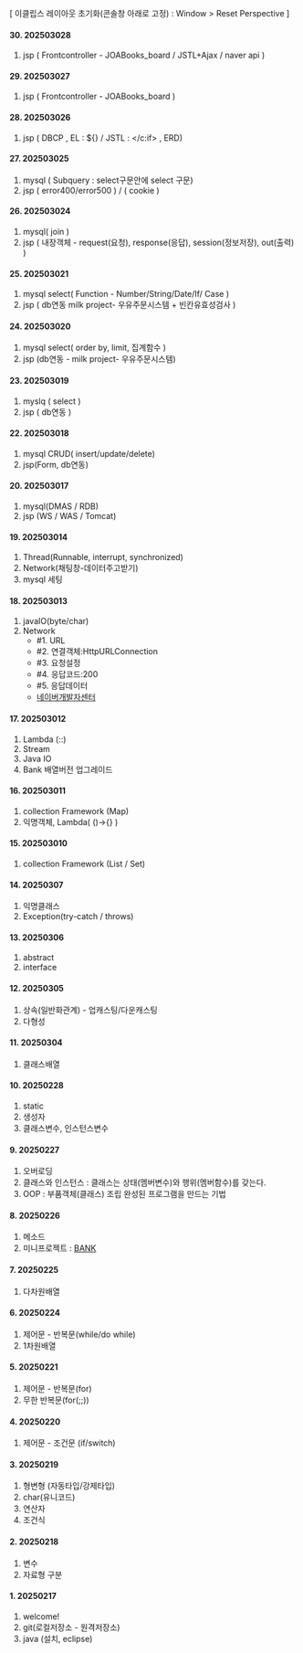 [ 이클립스 레이아웃 초기화(콘솔창 아래로 고정) :  Window > Reset Perspective ]


#### 30. 202503028
1. jsp ( Frontcontroller - JOABooks_board / JSTL+Ajax / naver api )

#### 29. 202503027
1. jsp ( Frontcontroller - JOABooks_board )

#### 28. 202503026
1. jsp ( DBCP , EL : ${} / JSTL : </c:if> , ERD)

#### 27. 202503025
1. mysql ( Subquery : select구문안에 select 구문)
2. jsp ( error400/error500 ) / ( cookie )

#### 26. 202503024
1. mysql( join )
2. jsp ( 내장객체 - request(요청), response(응답), session(정보저장), out(출력) )

#### 25. 202503021
1. mysql select( Function - Number/String/Date/If/ Case )
2. jsp ( db연동 milk project- 우유주문시스템 + 빈칸유효성검사 )

#### 24. 202503020
1. mysql select( order by, limit, 집계함수 )
2. jsp (db연동 - milk project- 우유주문시스템)

#### 23. 202503019
1. myslq ( select )
2. jsp ( db연동 )

#### 22. 202503018
1. mysql CRUD( insert/update/delete)
2. jsp(Form, db연동)

#### 20. 202503017
1. mysql(DMAS / RDB)
2. jsp (WS / WAS / Tomcat)

#### 19. 202503014
1. Thread(Runnable, interrupt, synchronized)
2. Network(채팅창-데이터주고받기)
3. mysql 세팅
 
#### 18. 202503013
1. javaIO(byte/char)
2. Network
   - #1. URL
   - #2. 연결객체:HttpURLConnection
   - #3. 요청설정
   - #4. 응답코드:200
   - #5. 응답데이터
   - [네이버개발자센터](https://developers.naver.com/docs/serviceapi/search/blog/blog.md#%EB%B8%94%EB%A1%9C%EA%B7%B8)
  
#### 17. 202503012
1. Lambda (::)
2. Stream
3. Java IO
4. Bank 배열버전 업그레이드

#### 16. 202503011
1. collection Framework (Map)
2. 익명객체, Lambda( ()->{} )

#### 15. 202503010
1. collection Framework (List / Set)  

#### 14. 20250307
1. 익명클래스
2. Exception(try-catch / throws)

#### 13. 20250306
1. abstract
2. interface

#### 12. 20250305
1. 상속(일반화관계) - 업캐스팅/다운캐스팅
2. 다형성
   
#### 11. 20250304
1. 클래스배열

#### 10. 20250228
1. static
2. 생성자
3. 클래스변수, 인스턴스변수

#### 9. 20250227
1. 오버로딩
2. 클래스와 인스턴스
   : 클래스는 상태(멤버변수)와 행위(멤버함수)를 갖는다.
3. OOP : 부품객체(클래스) 조립  완성된 프로그램을 만드는 기법

#### 8. 20250226
1. 메소드
2. 미니프로젝트 : [BANK](https://youtube.com/shorts/xxwALMTPJys?feature=share) 

#### 7. 20250225
1. 다차원배열

#### 6. 20250224
1. 제어문 - 반복문(while/do while)
2. 1차원배열

#### 5. 20250221
1. 제어문 - 반복문(for)
2. 무한 반복문(for(;;))

#### 4. 20250220
1. 제어문 - 조건문 (if/switch)

#### 3. 20250219
1. 형변형 (자동타입/강제타입)
2. char(유니코드)
3. 연산자
4. 조건식

#### 2. 20250218
1. 변수
2. 자료형 구분

#### 1. 20250217  
1. welcome!
2. git(로컬저장소 - 원격저장소)
3. java (설치, eclipse)

















